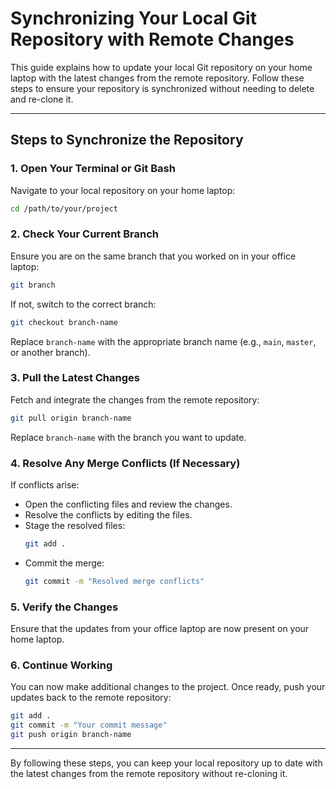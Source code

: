 # Synchronizing Your Local Git Repository with Remote Changes

This guide explains how to update your local Git repository on your home laptop with the latest changes from the remote repository. Follow these steps to ensure your repository is synchronized without needing to delete and re-clone it.

---

## Steps to Synchronize the Repository

### 1. Open Your Terminal or Git Bash
Navigate to your local repository on your home laptop:
```bash
cd /path/to/your/project
```

### 2. Check Your Current Branch
Ensure you are on the same branch that you worked on in your office laptop:
```bash
git branch
```
If not, switch to the correct branch:
```bash
git checkout branch-name
```
Replace `branch-name` with the appropriate branch name (e.g., `main`, `master`, or another branch).

### 3. Pull the Latest Changes
Fetch and integrate the changes from the remote repository:
```bash
git pull origin branch-name
```
Replace `branch-name` with the branch you want to update.

### 4. Resolve Any Merge Conflicts (If Necessary)
If conflicts arise:
- Open the conflicting files and review the changes.
- Resolve the conflicts by editing the files.
- Stage the resolved files:
  ```bash
  git add .
  ```
- Commit the merge:
  ```bash
  git commit -m "Resolved merge conflicts"
  ```

### 5. Verify the Changes
Ensure that the updates from your office laptop are now present on your home laptop.

### 6. Continue Working
You can now make additional changes to the project. Once ready, push your updates back to the remote repository:
```bash
git add .
git commit -m "Your commit message"
git push origin branch-name
```

---

By following these steps, you can keep your local repository up to date with the latest changes from the remote repository without re-cloning it.
